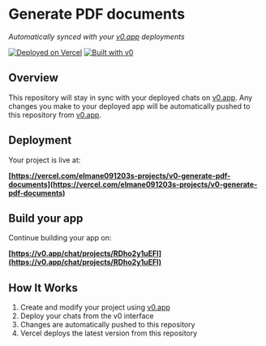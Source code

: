 # Generate PDF documents

*Automatically synced with your [v0.app](https://v0.app) deployments*

[![Deployed on Vercel](https://img.shields.io/badge/Deployed%20on-Vercel-black?style=for-the-badge&logo=vercel)](https://vercel.com/elmane091203s-projects/v0-generate-pdf-documents)
[![Built with v0](https://img.shields.io/badge/Built%20with-v0.app-black?style=for-the-badge)](https://v0.app/chat/projects/RDho2y1uEFl)

## Overview

This repository will stay in sync with your deployed chats on [v0.app](https://v0.app).
Any changes you make to your deployed app will be automatically pushed to this repository from [v0.app](https://v0.app).

## Deployment

Your project is live at:

**[https://vercel.com/elmane091203s-projects/v0-generate-pdf-documents](https://vercel.com/elmane091203s-projects/v0-generate-pdf-documents)**

## Build your app

Continue building your app on:

**[https://v0.app/chat/projects/RDho2y1uEFl](https://v0.app/chat/projects/RDho2y1uEFl)**

## How It Works

1. Create and modify your project using [v0.app](https://v0.app)
2. Deploy your chats from the v0 interface
3. Changes are automatically pushed to this repository
4. Vercel deploys the latest version from this repository